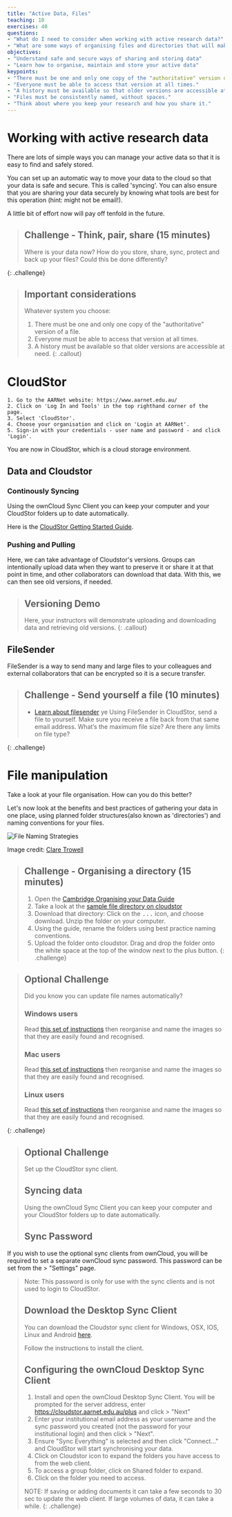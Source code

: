 ```yaml
---
title: "Active Data, Files"
teaching: 10
exercises: 40
questions:
- "What do I need to consider when working with active research data?"
- "What are some ways of organising files and directories that will make it easier to collaborate with others?"
objectives:
- "Understand safe and secure ways of sharing and storing data"
- "Learn how to organise, maintain and store your active data"
keypoints:
- "There must be one and only one copy of the "authoritative" version of a file."
- "Everyone must be able to access that version at all times."
- "A history must be available so that older versions are accessible at need."
- "Files must be consistently named, without spaces."
- "Think about where you keep your research and how you share it."
---
```


# Working with active research data

There are lots of simple ways you can manage your active data so that it is easy to find and safely stored.

You can set up an automatic way to move your data to the cloud so that your data is safe and secure. This is called 'syncing'. You can also ensure that you are sharing your data securely by knowing what tools are best for this operation (hint: might not be email!).

A little bit of effort now will pay off tenfold in the future.

> ## Challenge - Think, pair, share (15 minutes)
>
> Where is your data now? How do you store, share, sync, protect and back up your files? Could this be done differently?
>
{: .challenge}


> ## Important considerations
> Whatever system you choose:
>
> 1. There must be one and only one copy of the "authoritative" version of a file.
> 1. Everyone must be able to access that version at all times.
> 1. A history must be available so that older versions are accessible at need.
{: .callout}

# CloudStor

    1. Go to the AARNet website: https://www.aarnet.edu.au/
    2. Click on 'Log In and Tools' in the top righthand corner of the page.
    3. Select 'CloudStor'.
    4. Choose your organisation and click on 'Login at AARNet'.
    5. Sign-in with your credentials - user name and password - and click 'Login'.  

You are now in CloudStor, which is a cloud storage environment.

## Data and Cloudstor

### Continously Syncing

Using the ownCloud Sync Client you can keep your computer and your CloudStor folders up to date automatically.

Here is the [CloudStor Getting Started Guide](https://support.aarnet.edu.au/hc/en-us/articles/227469547-CloudStor-Getting-Started-Guide).

### Pushing and Pulling

Here, we can take advantage of Cloudstor's versions. Groups can intentionally upload data when they want to preserve it or share it at that point in time, and other collaborators can download that data. With this, we can then see old versions, if needed.

> ## Versioning Demo
>
> Here, your instructors will demonstrate uploading and downloading data and retrieving old versions.
{: .callout}

## FileSender

FileSender is a way to send many and large files to your colleagues and external collaborators that can be encrypted so it is a secure transfer.

> ## Challenge - Send yourself a file (10 minutes)
>
> * [Learn about filesender](https://support.aarnet.edu.au/hc/en-us/sections/115000260773-CloudStor-FileSender)
>ye
> Using FileSender in CloudStor, send a file to yourself. Make sure you receive a file back from that same email address. What’s the maximum file size? Are there any limits on file type?
>
{: .challenge}

# File manipulation

Take a look at your file organisation. How can you do this better?

Let's now look at the benefits and best practices of gathering your data in one place, using planned folder  structures(also known as 'directories') and naming conventions for your files.

![File Naming Strategies](/intro-active-data-management/images/scenario_1_v4.png "File naming strategies")

Image credit: [Clare Trowell](https://www.data.cam.ac.uk/intro-data-champions/data-champions-cartoons)

> ## Challenge - Organising a directory (15 minutes)
>
> 1. Open the [Cambridge Organising your Data Guide](https://www.data.cam.ac.uk/data-management-guide/organising-your-data)
> 2. Take a look at the [sample file directory on cloudstor](https://cloudstor.aarnet.edu.au/plus/s/DvGaUjzWoOe7lTN)
> 3. Download that directory: Click on the <kbd>...</kbd> icon, and choose download. Unzip the folder on your computer.
> 4. Using the guide, rename the folders using best practice naming conventions.
> 5. Upload the folder onto cloudstor. Drag and drop the folder onto the white space at the top of the window next to the plus button.
{: .challenge}

> ## Optional Challenge
>
> Did you know you can update file names automatically?
>
> ### Windows users
>
> Read [this set of instructions](https://www.howtogeek.com/111859/how-to-batch-rename-files-in-windows-4-ways-to-rename-multiple-files/) then reorganise and name the images so that they are easily found and recognised.
>
> ### Mac users
>
> Read [this set of instructions](https://www.imore.com/how-rename-multiple-files-once-mac) then reorganise and name the images so that they are easily found and recognised.
>
> ### Linux users
>
>Read [this set of instructions](https://linuxize.com/post/how-to-rename-files-in-linux/) then reorganise and name the images so that they are easily found and recognised.
>
{: .challenge}


> ## Optional Challenge
>
> Set up the CloudStor sync client.
>
> ## Syncing data
>
> Using the ownCloud Sync Client you can keep your computer and your CloudStor folders up to date automatically.
>
> ## Sync Password
>
If you wish to use the optional sync clients from ownCloud, you will be required to set a separate ownCloud sync password. This password can be set from the > "Settings" page.
>
> Note: This password is only for use with the sync clients and is not used to login to CloudStor.
>
> ## Download the Desktop Sync Client
>
> You can download the Cloudstor sync client for Windows, OSX, IOS, Linux and Android [here](https://cloudstor.aarnet.edu.au/client-download/).
>
> Follow the instructions to install the client.
>
> ## Configuring the ownCloud Desktop Sync Client
>
>  1. Install and open the ownCloud Desktop Sync Client. You will be prompted for the server address, enter https://cloudstor.aarnet.edu.au/plus and click > "Next"
>  2. Enter your institutional email address as your username and the sync password you created (not the password for your institutional login) and then click > "Next".
>   3. Ensure "Sync Everything" is selected and then click "Connect..." and CloudStor will start synchronising your data.
>   4. Click on Cloudstor icon to expand the folders you have access to from the web client.
>   5. To access a group folder, click on Shared folder to expand.
>   6. Click on the folder you need to access.
>
> NOTE: If saving or adding documents it can take a few seconds to 30 sec to update the web client. If large volumes of data, it can take a while.
{: .challenge}
